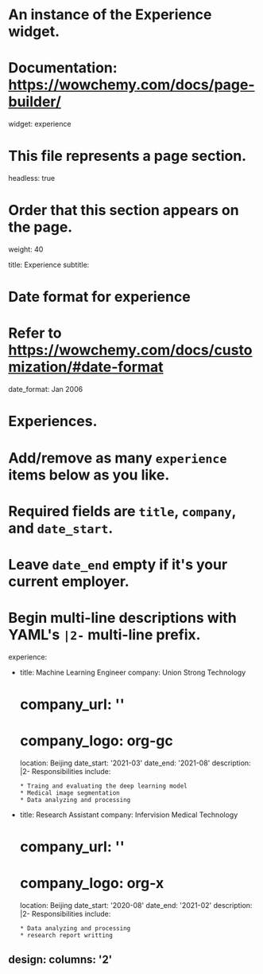 # An instance of the Experience widget.
# Documentation: https://wowchemy.com/docs/page-builder/
widget: experience

# This file represents a page section.
headless: true

# Order that this section appears on the page.
weight: 40

title: Experience
subtitle:

# Date format for experience
#   Refer to https://wowchemy.com/docs/customization/#date-format
date_format: Jan 2006

# Experiences.
#   Add/remove as many `experience` items below as you like.
#   Required fields are `title`, `company`, and `date_start`.
#   Leave `date_end` empty if it's your current employer.
#   Begin multi-line descriptions with YAML's `|2-` multi-line prefix.
experience:
  - title: Machine Learning Engineer
    company: Union Strong Technology
    # company_url: ''
    # company_logo: org-gc
    location: Beijing
    date_start: '2021-03'
    date_end: '2021-08'
    description: |2-
        Responsibilities include:
        
        * Traing and evaluating the deep learning model
        * Medical image segmentation
        * Data analyzing and processing

  - title: Research Assistant
    company: Infervision Medical Technology
    # company_url: ''
    # company_logo: org-x
    location: Beijing
    date_start: '2020-08'
    date_end: '2021-02'
    description: |2-
        Responsibilities include:

        * Data analyzing and processing
        * research report writting
design:
  columns: '2'
---
